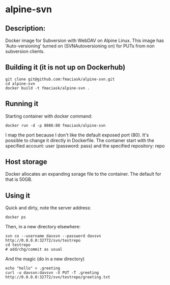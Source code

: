 # alpine-svn
## Description:

Docker image for Subversion with WebDAV on Alpine Linux. This image has 'Auto-versioning' turned on (SVNAutoversioning on) for PUTs from non subversion clients.

## Building it (it is not up on Dockerhub)

```
git clone git@github.com:fmaciask/alpine-svn.git
cd alpine-svn
docker build -t fmaciask/alpine-svn .
```

## Running it

Starting container with docker command:

```
docker run -d -p 8086:80 fmaciask/alpine-svn
```
I map the port because I don't like the default exposed port (80). It's possible to change it directly in Dockerfile.
The container start with the specified account: user (password: pass) and the specified repository: repo

## Host storage

Docker allocates an expanding sorage file to the container. The default for that is 50GB.

## Using it

Quick and dirty, note the server address:

```
docker ps
```

Then, in a new directory elsewhere:

```
svn co --username davsvn --password davsvn http://0.0.0.0:32772/svn/testrepo
cd testrepo
# add/chg/commit as usual
```

And the magic (do in a new directory)

```
echo "hello" > .greeting
curl -u davsvn:davsvn -X PUT -T .greeting http://0.0.0.0:32772/svn/testrepo/greeting.txt
```
